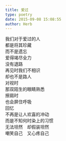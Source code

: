 ```yaml
---  
title: 爱过  
type: poetry  
date: 2015-09-08 15:08:55  
author: Herb    
---  
```

我们对于爱过的人  
都是将其珍藏  
而不是遗忘  
爱得竭尽全力  
没有退路    
再见时我们不相识  
却也不是路人  
对视时  
那双陌生的眼睛熟悉  
擦肩时  
也会屏住呼吸  
回忆    
不再是让人欢喜的冲动  
而是不知何时染上的习惯  
无法坦然　却假装坦然  
嘲笑自己　又心疼自己